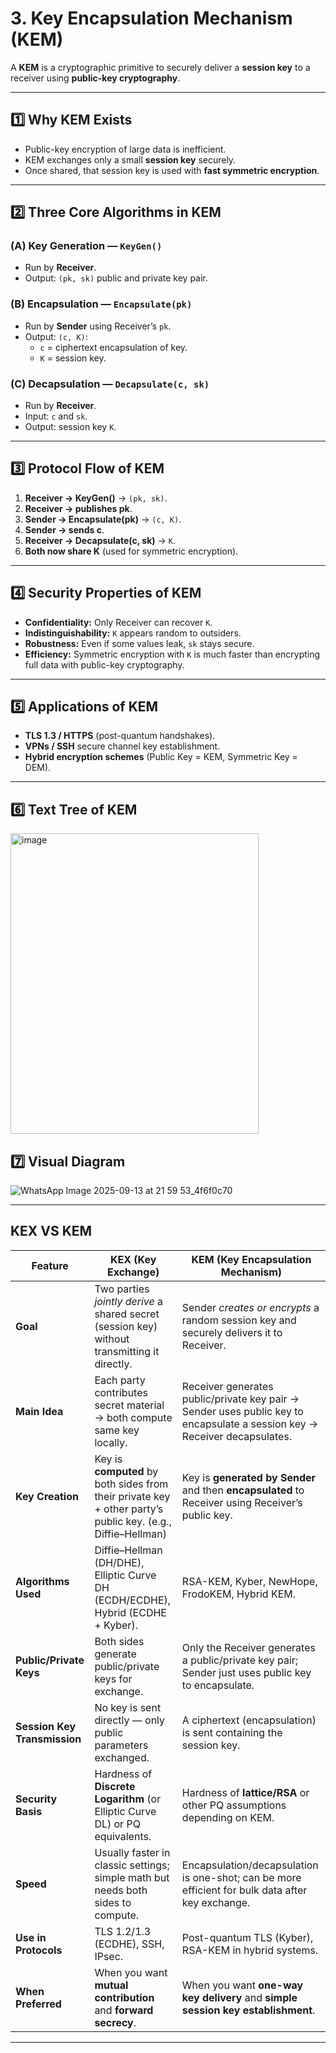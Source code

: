 # 3. Key Encapsulation Mechanism (KEM)

A **KEM** is a cryptographic primitive to securely deliver a **session key** to a receiver using **public-key cryptography**.

---

## 1️⃣ Why KEM Exists

- Public-key encryption of large data is inefficient.
- KEM exchanges only a small **session key** securely.
- Once shared, that session key is used with **fast symmetric encryption**.

---

## 2️⃣ Three Core Algorithms in KEM

### (A) Key Generation — `KeyGen()`
- Run by **Receiver**.
- Output: `(pk, sk)` public and private key pair.

### (B) Encapsulation — `Encapsulate(pk)`
- Run by **Sender** using Receiver’s `pk`.
- Output: `(c, K)`:
  - `c` = ciphertext encapsulation of key.
  - `K` = session key.

### (C) Decapsulation — `Decapsulate(c, sk)`
- Run by **Receiver**.
- Input: `c` and `sk`.
- Output: session key `K`.

---

## 3️⃣ Protocol Flow of KEM

1. **Receiver → KeyGen()** → `(pk, sk)`.
2. **Receiver → publishes pk**.
3. **Sender → Encapsulate(pk)** → `(c, K)`.
4. **Sender → sends c**.
5. **Receiver → Decapsulate(c, sk)** → `K`.
6. **Both now share K** (used for symmetric encryption).

---

## 4️⃣ Security Properties of KEM

- **Confidentiality:** Only Receiver can recover `K`.
- **Indistinguishability:** `K` appears random to outsiders.
- **Robustness:** Even if some values leak, `sk` stays secure.
- **Efficiency:** Symmetric encryption with `K` is much faster than encrypting full data with public-key cryptography.

---

## 5️⃣ Applications of KEM

- **TLS 1.3 / HTTPS** (post-quantum handshakes).
- **VPNs / SSH** secure channel key establishment.
- **Hybrid encryption schemes** (Public Key = KEM, Symmetric Key = DEM).

---

## 6️⃣  Text Tree of KEM

<img width="397" height="481" alt="image" src="https://github.com/user-attachments/assets/30b74e6b-88d9-4464-a5a2-e0c126b46681" />


## 7️⃣ Visual Diagram
![WhatsApp Image 2025-09-13 at 21 59 53_4f6f0c70](https://github.com/user-attachments/assets/d61278c1-a5ea-4434-81ef-7f20922d2391)

---
## KEX VS KEM

| Feature                      | **KEX (Key Exchange)**                                                                                      | **KEM (Key Encapsulation Mechanism)**                                                                                     |
| ---------------------------- | ----------------------------------------------------------------------------------------------------------- | ------------------------------------------------------------------------------------------------------------------------- |
| **Goal**                     | Two parties *jointly derive* a shared secret (session key) without transmitting it directly.                | Sender *creates or encrypts* a random session key and securely delivers it to Receiver.                                   |
| **Main Idea**                | Each party contributes secret material → both compute same key locally.                                     | Receiver generates public/private key pair → Sender uses public key to encapsulate a session key → Receiver decapsulates. |
| **Key Creation**             | Key is **computed** by both sides from their private key + other party’s public key. (e.g., Diffie–Hellman) | Key is **generated by Sender** and then **encapsulated** to Receiver using Receiver’s public key.                         |
| **Algorithms Used**          | Diffie–Hellman (DH/DHE), Elliptic Curve DH (ECDH/ECDHE), Hybrid (ECDHE + Kyber).                            | RSA-KEM, Kyber, NewHope, FrodoKEM, Hybrid KEM.                                                                            |
| **Public/Private Keys**      | Both sides generate public/private keys for exchange.                                                       | Only the Receiver generates a public/private key pair; Sender just uses public key to encapsulate.                        |
| **Session Key Transmission** | No key is sent directly — only public parameters exchanged.                                                 | A ciphertext (encapsulation) is sent containing the session key.                                                          |
| **Security Basis**           | Hardness of **Discrete Logarithm** (or Elliptic Curve DL) or PQ equivalents.                                | Hardness of **lattice/RSA** or other PQ assumptions depending on KEM.                                                     |
| **Speed**                    | Usually faster in classic settings; simple math but needs both sides to compute.                            | Encapsulation/decapsulation is one-shot; can be more efficient for bulk data after key exchange.                          |
| **Use in Protocols**         | TLS 1.2/1.3 (ECDHE), SSH, IPsec.                                                                            | Post-quantum TLS (Kyber), RSA-KEM in hybrid systems.                                                                      |
| **When Preferred**           | When you want **mutual contribution** and **forward secrecy**.                                              | When you want **one-way key delivery** and **simple session key establishment**.                                          |

---
